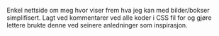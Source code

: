 Enkel nettside om meg hvor viser frem hva jeg kan med bilder/bokser simplifisert.
Lagt ved kommentarer ved alle koder i CSS fil for og gjøre lettere brukte denne ved seinere anledninger som inspirasjon.
